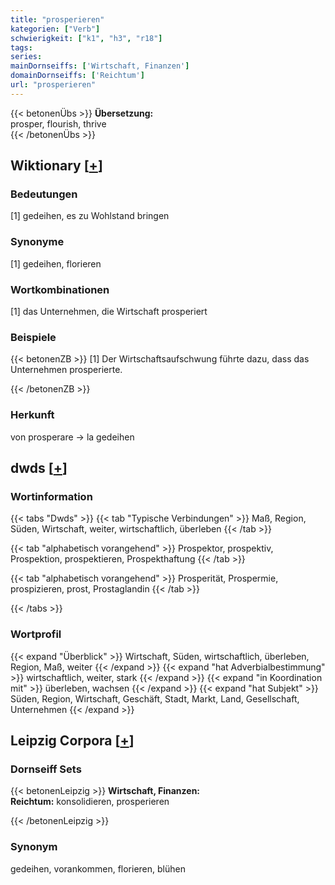 ```yaml
---
title: "prosperieren"
kategorien: ["Verb"]
schwierigkeit: ["k1", "h3", "r18"]
tags:
series:
mainDornseiffs: ['Wirtschaft, Finanzen']
domainDornseiffs: ['Reichtum']
url: "prosperieren"
---
```


{{< betonenÜbs >}}
**Übersetzung:**  
prosper, flourish, thrive  
{{< /betonenÜbs >}}

## Wiktionary [[+](https://de.wiktionary.org/wiki/prosperieren)]

### Bedeutungen
[1] gedeihen, es zu Wohlstand bringen  

### Synonyme
[1] gedeihen, florieren  

### Wortkombinationen
[1] das Unternehmen, die Wirtschaft prosperiert  

### Beispiele
{{< betonenZB >}}
[1] Der Wirtschaftsaufschwung führte dazu, dass das Unternehmen prosperierte.  

{{< /betonenZB >}}
### Herkunft
von prosperare → la gedeihen  



## dwds [[+](https://www.dwds.de/wb/prosperieren)]

### Wortinformation
{{< tabs "Dwds" >}}
{{< tab "Typische Verbindungen" >}}
Maß, Region, Süden, Wirtschaft, weiter, wirtschaftlich, überleben
{{< /tab >}}

{{< tab "alphabetisch vorangehend" >}}
Prospektor, prospektiv, Prospektion, prospektieren, Prospekthaftung
{{< /tab >}}

{{< tab "alphabetisch vorangehend" >}}
Prosperität, Prospermie, prospizieren, prost, Prostaglandin
{{< /tab >}}

{{< /tabs >}}

### Wortprofil
{{< expand "Überblick" >}} Wirtschaft, Süden, wirtschaftlich, überleben, Region, Maß, weiter {{< /expand >}}
{{< expand "hat Adverbialbestimmung" >}} wirtschaftlich, weiter, stark {{< /expand >}}
{{< expand "in Koordination mit" >}} überleben, wachsen {{< /expand >}}
{{< expand "hat Subjekt" >}} Süden, Region, Wirtschaft, Geschäft, Stadt, Markt, Land, Gesellschaft, Unternehmen {{< /expand >}}

## Leipzig Corpora [[+](https://corpora.uni-leipzig.de/en/res?word=prosperieren&corpusId=deu_newscrawl-public_2018)]

### Dornseiff Sets
{{< betonenLeipzig >}}
**Wirtschaft, Finanzen:**  
**Reichtum:** konsolidieren, prosperieren  

{{< /betonenLeipzig >}}

### Synonym
gedeihen, vorankommen, florieren, blühen

